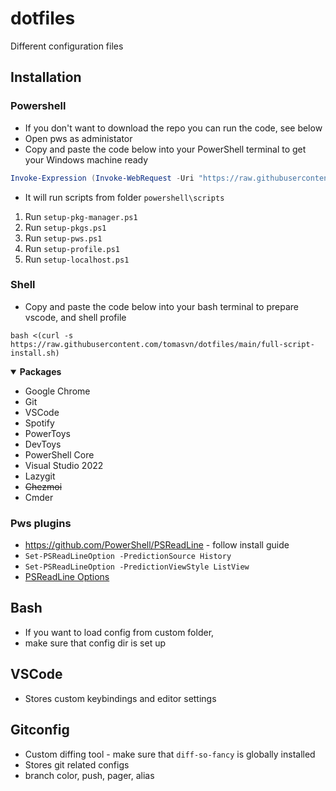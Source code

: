 # dotfiles
Different configuration files

## Installation

### Powershell

- If you don't want to download the repo you can run the code, see below
- Open pws as administator
- Copy and paste the code below into your PowerShell terminal to get your Windows machine ready

```powershell
Invoke-Expression (Invoke-WebRequest -Uri "https://raw.githubusercontent.com/tomasvn/dotfiles/main/full-script-install.ps1").Content
```
- It will run scripts from folder `powershell\scripts`
1. Run `setup-pkg-manager.ps1`
2. Run `setup-pkgs.ps1`
3. Run `setup-pws.ps1`
4. Run `setup-profile.ps1`
5. Run `setup-localhost.ps1`

### Shell

- Copy and paste the code below into your bash terminal to prepare vscode, and shell profile
```shell
bash <(curl -s https://raw.githubusercontent.com/tomasvn/dotfiles/main/full-script-install.sh)
```

<details open>
<summary><strong>Packages</strong></summary>

* Google Chrome
* Git
* VSCode
* Spotify
* PowerToys
* DevToys
* PowerShell Core
* Visual Studio 2022
* Lazygit
* ~~Chezmoi~~
* Cmder

</details>

### Pws plugins
- https://github.com/PowerShell/PSReadLine - follow install guide
- `Set-PSReadLineOption -PredictionSource History`
- `Set-PSReadLineOption -PredictionViewStyle ListView`
- [PSReadLine Options](https://learn.microsoft.com/en-us/powershell/module/psreadline/get-psreadlineoption?view=powershell-7.4)

## Bash

- If you want to load config from custom folder,
- make sure that config dir is set up

## VSCode

- Stores custom keybindings and editor settings

## Gitconfig

- Custom diffing tool - make sure that `diff-so-fancy` is globally installed
- Stores git related configs
- branch color, push, pager, alias
